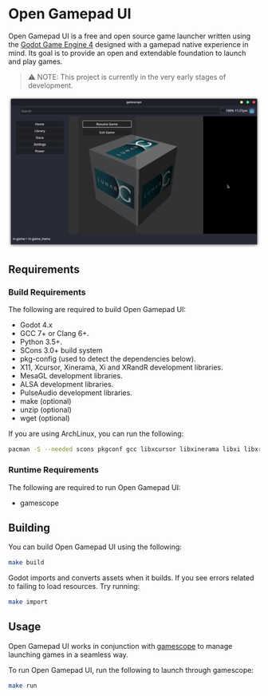# Open Gamepad UI

Open Gamepad UI is a free and open source game launcher written using the
[Godot Game Engine 4](https://godotengine.org/) designed with a gamepad native
experience in mind. Its goal is to provide an open and extendable foundation
to launch and play games.

> :warning: NOTE: This project is currently in the very early stages of development.

![](docs/screenshot01.png)

## Requirements

### Build Requirements

The following are required to build Open Gamepad UI:

- Godot 4.x
- GCC 7+ or Clang 6+.
- Python 3.5+.
- SCons 3.0+ build system
- pkg-config (used to detect the dependencies below).
- X11, Xcursor, Xinerama, Xi and XRandR development libraries.
- MesaGL development libraries.
- ALSA development libraries.
- PulseAudio development libraries.
- make (optional)
- unzip (optional)
- wget (optional)

If you are using ArchLinux, you can run the following:

```bash
pacman -S --needed scons pkgconf gcc libxcursor libxinerama libxi libxrandr mesa glu libglvnd alsa-lib pulseaudio make unzip wget git
```

### Runtime Requirements

The following are required to run Open Gamepad UI:

- gamescope

## Building

You can build Open Gamepad UI using the following:

```bash
make build
```

Godot imports and converts assets when it builds. If you see
errors related to failing to load resources. Try running:

```bash
make import
```

## Usage

Open Gamepad UI works in conjunction with [gamescope](https://github.com/Plagman/gamescope/)
to manage launching games in a seamless way.

To run Open Gamepad UI, run the following to launch through gamescope:

```bash
make run
```
